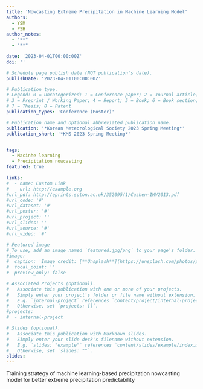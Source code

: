 ```yaml
---
title: 'Nowcasting Extreme Precipitation in Machine Learning Model'
authors:
  - YSM
  - PSH
author_notes:
  - "**"
  - "**"

date: '2023-04-01T00:00:00Z'
doi: ''

# Schedule page publish date (NOT publication's date).
publishDate: '2023-04-01T00:00:00Z'

# Publication type.
# Legend: 0 = Uncategorized; 1 = Conference paper; 2 = Journal article;
# 3 = Preprint / Working Paper; 4 = Report; 5 = Book; 6 = Book section;
# 7 = Thesis; 8 = Patent
publication_types: 'Conference (Poster)'

# Publication name and optional abbreviated publication name.
publication: '*Korean Meteorological Society 2023 Spring Meeting*'
publication_short: '*KMS 2023 Spring Meeting*'


tags:
  - Macinhe learning
  - Precipitation nowcasting
featured: true

links:
#  - name: Custom Link
#    url: http://example.org
#url_pdf: http://eprints.soton.ac.uk/352095/1/Cushen-IMV2013.pdf
#url_code: '#'
#url_dataset: '#'
#url_poster: '#'
#url_project: ''
#url_slides: ''
#url_source: '#'
#url_video: '#'

# Featured image
# To use, add an image named `featured.jpg/png` to your page's folder.
#image:
#  caption: 'Image credit: [**Unsplash**](https://unsplash.com/photos/pLCdAaMFLTE)'
#  focal_point: ''
#  preview_only: false

# Associated Projects (optional).
#   Associate this publication with one or more of your projects.
#   Simply enter your project's folder or file name without extension.
#   E.g. `internal-project` references `content/project/internal-project/index.md`.
#   Otherwise, set `projects: []`.
#projects:
#  - internal-project

# Slides (optional).
#   Associate this publication with Markdown slides.
#   Simply enter your slide deck's filename without extension.
#   E.g. `slides: "example"` references `content/slides/example/index.md`.
#   Otherwise, set `slides: ""`.
slides:
---
```


Training strategy of machine learning-based precipitation nowcasting model for better extreme precipitation predictability